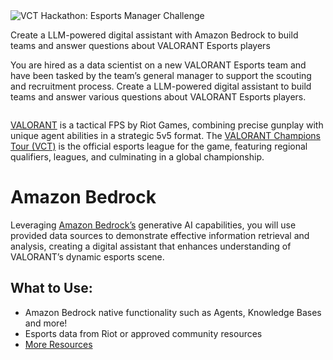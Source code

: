 <img alt="VCT Hackathon: Esports Manager Challenge" src="https://d112y698adiu2z.cloudfront.net/photos/production/challenge_photos/002/971/388/datas/full_width.png">

Create a LLM-powered digital assistant with Amazon Bedrock to build teams and answer questions about VALORANT Esports players

You are hired as a data scientist on a new VALORANT Esports team and have been tasked by the team’s general manager to support the scouting and recruitment process. Create a LLM-powered digital assistant to build teams and answer various questions about VALORANT Esports players.

<img src="https://cmsassets.rgpub.io/sanity/images/dsfx7636/news/7b76209193f1bfe190d3ae6ef8728328870be9c3-736x138.png?auto=format&amp;fit=fill&amp;q=40&amp;w=260" alt="" class="sc-c8d25c58-0 jNKrmJ sc-53895c5d-0 dgDAVj sc-a4ed492e-0 gSJwnx logo" data-testid="masthead-logo">

<a href = "https://playvalorant.com/en-us/" rel = "nofollow">VALORANT</a> is a tactical FPS by Riot Games, combining precise gunplay with unique agent abilities in a strategic 5v5 format. The <a href = "https://valorantesports.com/en-US" rel = "nofollow">VALORANT Champions Tour (VCT)</a> is the official esports league for the game, featuring regional qualifiers, leagues, and culminating in a global championship.

# Amazon Bedrock

Leveraging <a href = "https://aws.amazon.com/bedrock/" rel = "nofollow">Amazon Bedrock’s</a> generative AI capabilities, you will use provided data sources to demonstrate effective information retrieval and analysis, creating a digital assistant that enhances understanding of VALORANT’s dynamic esports scene.

## What to Use:
- Amazon Bedrock native functionality such as Agents, Knowledge Bases and more!
- Esports data from Riot or approved community resources
- <a href = "https://vcthackathon.devpost.com/resources" rel = "nofollow">More Resources</a>
